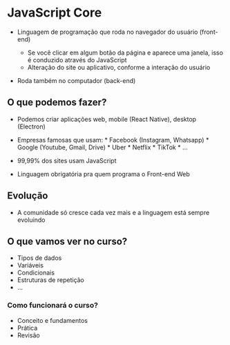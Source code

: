# JavaScript Core

* Linguagem de programação que roda no navegador do usuário (front-end)
    * Se você clicar em algum botão da página e aparece uma janela, isso é conduzido através do JavaScript
    * Alteração do site ou aplicativo, conforme a interação do usuário

* Roda também no computador (back-end)

## O que podemos fazer?

* Podemos criar aplicações web, mobile (React Native), desktop (Electron)
* Empresas famosas que usam:
        * Facebook (Instagram, Whatsapp)
        * Google (Youtube, Gmail, Drive)
        * Uber
        * Netflix
        * TikTok
        * ...

* 99,99% dos sites usam JavaScript
* Linguagem obrigatória pra quem programa o Front-end Web

## Evolução

* A comunidade só cresce cada vez mais e a linguagem está sempre evoluindo

## O que vamos ver no curso?

- Tipos de dados
- Variáveis
- Condicionais
- Estruturas de repetição
- ...

### Como funcionará o curso?

* Conceito e fundamentos
* Prática
* Revisão